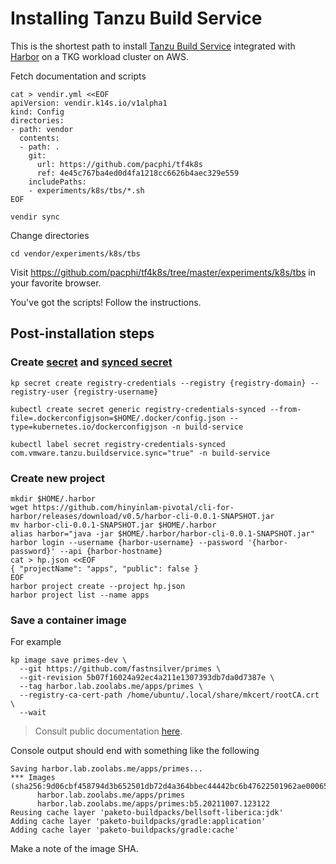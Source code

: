 # Installing Tanzu Build Service

This is the shortest path to install [Tanzu Build Service](https://docs.vmware.com/en/Tanzu-Build-Service/1.3/vmware-tanzu-build-service-v13/GUID-installing.html) integrated with [Harbor](HARBOR.md) on a TKG workload cluster on AWS.

Fetch documentation and scripts

```
cat > vendir.yml <<EOF
apiVersion: vendir.k14s.io/v1alpha1
kind: Config
directories:
- path: vendor
  contents:
  - path: .
    git:
      url: https://github.com/pacphi/tf4k8s
      ref: 4e45c767ba4ed0d4fa1218cc6626b4aec329e559
    includePaths:
    - experiments/k8s/tbs/*.sh
EOF

vendir sync
```

Change directories

```
cd vendor/experiments/k8s/tbs
```

Visit https://github.com/pacphi/tf4k8s/tree/master/experiments/k8s/tbs in your favorite browser.

You've got the scripts!  Follow the instructions.


## Post-installation steps

### Create [secret](https://docs.vmware.com/en/Tanzu-Build-Service/1.3/vmware-tanzu-build-service-v13/GUID-managing-secrets.html#create-an-artifactory-harbor-or-acr-registry-secret) and [synced secret](https://docs.vmware.com/en/Tanzu-Build-Service/1.3/vmware-tanzu-build-service-v13/GUID-synced-secrets.html)

```
kp secret create registry-credentials --registry {registry-domain} --registry-user {registry-username}

kubectl create secret generic registry-credentials-synced --from-file=.dockerconfigjson=$HOME/.docker/config.json --type=kubernetes.io/dockerconfigjson -n build-service

kubectl label secret registry-credentials-synced com.vmware.tanzu.buildservice.sync="true" -n build-service
```

### Create new project

```
mkdir $HOME/.harbor
wget https://github.com/hinyinlam-pivotal/cli-for-harbor/releases/download/v0.5/harbor-cli-0.0.1-SNAPSHOT.jar
mv harbor-cli-0.0.1-SNAPSHOT.jar $HOME/.harbor
alias harbor="java -jar $HOME/.harbor/harbor-cli-0.0.1-SNAPSHOT.jar"
harbor login --username {harbor-username} --password '{harbor-password}' --api {harbor-hostname}
cat > hp.json <<EOF
{ "projectName": "apps", "public": false }
EOF
harbor project create --project hp.json
harbor project list --name apps
```

### Save a container image

For example

```
kp image save primes-dev \
  --git https://github.com/fastnsilver/primes \
  --git-revision 5b07f16024a92ec4a211e1307393db7da0d7387e \
  --tag harbor.lab.zoolabs.me/apps/primes \
  --registry-ca-cert-path /home/ubuntu/.local/share/mkcert/rootCA.crt \
  --wait
```
> Consult public documentation [here](https://docs.pivotal.io/build-service/1-2/managing-images.html#save-image).

Console output should end with something like the following

```
Saving harbor.lab.zoolabs.me/apps/primes...
*** Images (sha256:9d06cbf458794d3b652501db72d4a364bbec44442bc6b47622501962ae000656):
      harbor.lab.zoolabs.me/apps/primes
      harbor.lab.zoolabs.me/apps/primes:b5.20211007.123122
Reusing cache layer 'paketo-buildpacks/bellsoft-liberica:jdk'
Adding cache layer 'paketo-buildpacks/gradle:application'
Adding cache layer 'paketo-buildpacks/gradle:cache'
```

Make a note of the image SHA.
